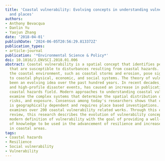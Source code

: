 ```yaml
---
title: 'Coastal vulnerability: Evolving concepts in understanding vulnerable people
  and places'
authors:
- Anthony Bevacqua
- Danlin Yu
- Yaojun Zhang
date: '2018-04-01'
publishDate: '2024-06-05T20:56:29.813372Z'
publication_types:
- article-journal
publication: '*Environmental Science & Policy*'
doi: 10.1016/J.ENVSCI.2018.01.006
abstract: Coastal vulnerability is a spatial concept that identifies people and places
  that are susceptible to disturbances resulting from coastal hazards. Hazards in
  the coastal environment, such as coastal storms and erosion, pose significant threats
  to coastal physical, economic, and social systems. The theory of vulnerability has
  been an evolving idea over the past hundred years. In recent decades, improved technology
  and high-profile disaster events, has caused an increase in publications in the
  coastal hazards field. Modern approaches to understanding coastal vulnerability
  examine the complex systems that determine the spatial distribution of hazards,
  risks, and exposure. Consensus among today's researchers shows that coastal vulnerability
  is geographically dependent and requires place based investigations. This review
  examines over 200 coastal vulnerability related works. Through this extensive literature
  review, this research describes the evolution of vulnerability concepts, and the
  modern definition of vulnerability with the goal of providing a well-informed body
  of knowledge to be used in the advancement of resilience and increased sustainability
  in coastal areas.
tags:
- Coastal hazards
- Resilience
- Social vulnerability
- Vulnerability
---
```

